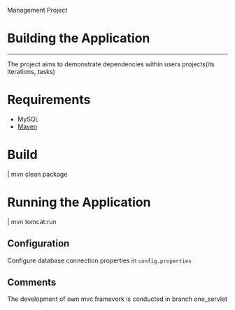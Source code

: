 Management Project

# Building the Application
------------------------
The project aims to demonstrate dependencies within users projects(its iterations, tasks)

# Requirements
 - MySQL
 - [Maven](http://maven.apache.org/ "Maven")
 
# Build

|	mvn clean package

	
# Running the Application


| mvn tomcat:run

## Configuration
 Configure database connection properties in `config.properties`
 
## Comments
The development of own mvc framevork is conducted in branch one_servlet
